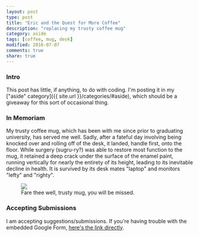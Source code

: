 ```yaml
---
layout: post
type: post
title: "Eric and the Quest for More Coffee"
description: "replacing my trusty coffee mug"
category: aside
tags: [coffee, mug, desk]
modified: 2016-07-07
comments: true
share: true
---
```


### Intro
This post has little, if anything, to do with coding. I'm posting it in my ["aside" category]({{ site.url }}/categories/#aside), which should be a giveaway for this sort of occasional thing.

### In Memoriam
My trusty coffee mug, which has been with me since prior to graduating university, has served me well. Sadly, after a fateful day involving being knocked over and rolling off of the desk, it landed, handle first, onto the floor. While surgery (sugru-ry?) was able to restore most function to the mug, it retained a deep crack under the surface of the enamel paint, running vertically for nearly the entirety of its height, leading to its inevitable decline in health. It is survived by its desk mates "laptop" and monitors "lefty" and "righty".

<figure>
	<a href="{{ site.url }}/assets/images/post_images/TrustyMug.jpg"><img src="{{ site.url }}/assets/images/post_images/TrustyMug.jpg"></a>
	<figcaption>Fare thee well, trusty mug, you will be missed.</figcaption>
</figure>

### Accepting Submissions
I am accepting suggestions/submissions. If you're having trouble with the embedded Google Form, [here's the link directly](http://goo.gl/forms/Hn9IiIYqb22eREAb2).

<amp-iframe
	width="760"
  height="840"
  layout="responsive"
  sandbox="allow-scripts allow-same-origin allow-popups"
  frameborder="0"
  src="https://docs.google.com/forms/d/18gjdmG_-X5c5YKqT95trQvhAApJqQ7ZAI5_-EjFse4M/viewform?embedded=true">
</amp-iframe>
